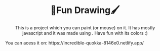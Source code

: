  <!-- Nome do projeto -->
 <h1 align="center">🎨Fun Drawing🖌</h1>

 <!-- Descriçao do projeto -->
 <p align="center">This is a project which you can paint (or mouse) on it. It has mostly javascript and it was made using <canvas>. Have fun with its colors :) </p>
<p> You can acess it on: https://incredible-quokka-8146e0.netlify.app/ </p>
<br>
